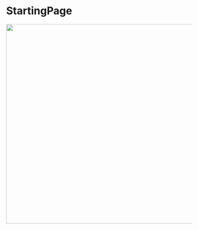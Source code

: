 # StartingPage
<p>
  <img src="./src/assets/Screenshot_2019-06-21%Home%Page.png" width="540"/>
</p>

